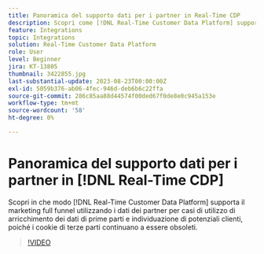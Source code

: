 ```yaml
---
title: Panoramica del supporto dati per i partner in Real-Time CDP
description: Scopri come [!DNL Real-Time Customer Data Platform] supporta il marketing full funnel utilizzando i dati dei partner per i casi di utilizzo di arricchimento dei dati di prime parti e individuazione di potenziali clienti, poiché i cookie di terze parti continuano a essere obsoleti. 
feature: Integrations
topic: Integrations
solution: Real-Time Customer Data Platform
role: User
level: Beginner
jira: KT-13805
thumbnail: 3422855.jpg
last-substantial-update: 2023-08-23T00:00:00Z
exl-id: 5059b376-ab06-4fec-946d-deb6b6c22ffa
source-git-commit: 286c85aa88d44574f00ded67f0de8e0c945a153e
workflow-type: tm+mt
source-wordcount: '58'
ht-degree: 0%

---
```


# Panoramica del supporto dati per i partner in [!DNL Real-Time CDP]

Scopri in che modo [!DNL Real-Time Customer Data Platform] supporta il marketing full funnel utilizzando i dati dei partner per casi di utilizzo di arricchimento dei dati di prime parti e individuazione di potenziali clienti, poiché i cookie di terze parti continuano a essere obsoleti. 

>[!VIDEO](https://video.tv.adobe.com/v/3449697/?learn=on&enablevpops&captions=ita)
